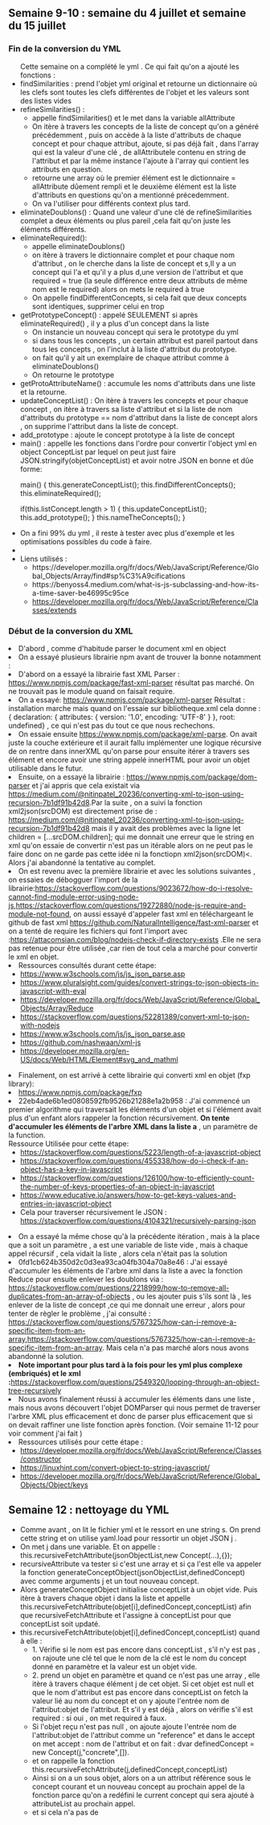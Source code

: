 ## Semaine 9-10 : semaine du 4 juillet et semaine du 15 juillet

### Fin de la conversion du YML 

<ul>Cette semaine on a complété le yml . Ce qui fait qu'on a ajouté les fonctions : 
	<li>findSimilarities : prend l'objet yml original et retourne un dictionnaire où les clefs sont toutes les clefs différentes de l'objet et les valeurs sont des listes vides</li>
	<li>refineSimilarities() : 
		<ul>
			<li>appelle findSimilarities() et le met dans la variable allAttribute</li>
			<li>On itère à travers les concepts de la liste de concept qu'on a généré précédemment , puis on accède à la liste d'attributs de chaque concept et pour chaque attribut, ajoute, si pas déjà fait , dans l'array  qui est la valeur d'une clé , de allAttributele contenu en string de l'attribut et par la même instance l'ajoute à l'array qui contient les attributs en question.</li>
			<li>retourne une array où le premier élément est le dictionnaire  = allAttribute dûement rempli et le deuxième élément est la liste d'attributs en questions qu'on a mentionné précedemment.</li>
			<li>On va l'utiliser pour différents context plus tard.</li>
		</ul>
	</li>
	<li>eliminateDoublons() : Quand une valeur d'une clé de refineSimilarities complet a deux éléments ou plus pareil ,cela fait qu'on juste les éléments différents. </li>
	<li>eliminateRequired(): 
		<ul>
			<li>appelle eliminateDoublons()</li>
			<li>on itère à travers le dictionnaire complet et pour chaque nom d'attribut , on le cherche dans la liste de concept et s,Il y a un concept qui l'a et qu'il y a plus d,une version de l'attribut et que required = true (la seule différence entre deux attributs de même nom est le required) alors on mets le required à true </li>
			<li>On appelle findDifferentConcepts, si cela fait que deux concepts sont identiques, supprimer celui en trop</li>
		</ul>
	</li>
	<li>getPrototypeConcept() : appelé SEULEMENT si après eliminateRequired() , il y a plus d'un concept dans la liste
		<ul>
			<li>On instancie un nouveau concept qui sera le prototype du yml</li>
			<li>si dans tous les concepts , un certain attribut est pareil partout dans tous les concepts , on l'inclut à la liste d'attribut du prototype.</li>
			<li>on fait qu'il y ait un exemplaire de chaque attribut comme à eliminateDoublons()</li>
			<li>On retourne le prototype </li>
		</ul>
	</li>
	<li>getProtoAttributeName() : accumule les noms d'attributs dans une liste et la retourne.</li>
	<li>updateConceptList() : On itère à travers les concepts et pour chaque concept , on itère à travers sa liste d'attribut et si la liste de nom d'attributs du prototype == nom d'attribut dans la liste de concept alors , on supprime l'attribut dans la liste de concept.
	</li>
	<li>add_prototype : ajoute le concept prototype à la liste de concept</li>
	<li>main() : appelle les fonctions dans l'ordre pour convertir l'object yml en object ConceptList par lequel on peut just faire JSON.stringify(objetConceptList) et avoir notre JSON en bonne et dûe forme: 
<p>
	main()
{
this.generateConceptList();
this.findDifferentConcepts();
this.eliminateRequired();


if(this.listConcept.length > 1)
{
    this.updateConceptList();
    this.add_prototype(); 
}
this.nameTheConcepts();
}
</p>
	</li>
	<li>On a fini 99% du yml , il reste à tester avec plus d'exemple et  les optimisations possibles du code à faire.<li>
	<li>Liens utilisés : 
		<ul>
			<li><a href = "https://developer.mozilla.org/fr/docs/Web/JavaScript/Reference/Global_Objects/Array/find#sp%C3%A9cifications"></a>https://developer.mozilla.org/fr/docs/Web/JavaScript/Reference/Global_Objects/Array/find#sp%C3%A9cifications</li>
			<li><a href="https://benyoss4.medium.com/what-is-js-subclassing-and-how-its-a-time-saver-be46995c95ce"></a>https://benyoss4.medium.com/what-is-js-subclassing-and-how-its-a-time-saver-be46995c95ce</li>
			<li><a href ="https://developer.mozilla.org/fr/docs/Web/JavaScript/Reference/Classes/extends">https://developer.mozilla.org/fr/docs/Web/JavaScript/Reference/Classes/extends</a></li>
		</ul>
	</li>
</ul>

### Début de la conversion du XML 

<li>D'abord , comme d'habitude parser le document xml en object </li>
<li> On a essayé plusieurs librairie npm avant de trouver la bonne notamment : 
	<li>D'abord on a essayé la librairie fast XML Parser : <a href="https://www.npmjs.com/package/fast-xml-parser">https://www.npmjs.com/package/fast-xml-parser</a> résultat pas marché. On ne trouvait pas le module quand on faisait require.
<li>On a essayé: <a href="https://www.npmjs.com/package/xml-parser">https://www.npmjs.com/package/xml-parser</a> Résultat : installation marche mais quand on l'essaie sur bibliotheque.xml cela donne : {
  declaration: { attributes: { version: '1.0', encoding: 'UTF-8' } },
  root: undefined} , ce qui n'est pas du tout ce que nous rechechons.</li>

<li>On essaie ensuite <a href="https://www.npmjs.com/package/xml-parse">https://www.npmjs.com/package/xml-parse</a>. On avait juste la couche extérieure et il aurait fallu implémenter une logique récursive de on rentre dans innerXML qu'on parse pour ensuite itérer à travers ses élément et encore avoir une string appelé innerHTML pour avoir un objet utilisable dans le futur. </li>

<li>Ensuite, on a essayé la librairie : <a href="https://www.npmjs.com/package/dom-parser">https://www.npmjs.com/package/dom-parser</a> 
et j'ai appris que cela existait via <a href="https://medium.com/@nitinpatel_20236/converting-xml-to-json-using-recursion-7b1df91b42d8">https://medium.com/@nitinpatel_20236/converting-xml-to-json-using-recursion-7b1df91b42d8</a>.Par la suite , on a suivi la fonction xml2json(srcDOM) est directement prise de : <a href="https://medium.com/@nitinpatel_20236/converting-xml-to-json-using-recursion-7b1df91b42d8">https://medium.com/@nitinpatel_20236/converting-xml-to-json-using-recursion-7b1df91b42d8</a> mais il y avait des problèmes avec la ligne let children = [...srcDOM.children]; qui me donnait une erreur que le string en xml qu'on essaie de convertir n'est pas un itérable alors on ne peut pas le faire donc on ne garde pas cette idée ni la fonctiopn xml2json(srcDOM)<. Alors j'ai abandonné la tentative au complet. </li>

<li>On est revenu avec la première librairie et avec les solutions suivantes , on essaies de débogguer l'import de la librairie:<a href="https://stackoverflow.com/questions/9023672/how-do-i-resolve-cannot-find-module-error-using-node-js">https://stackoverflow.com/questions/9023672/how-do-i-resolve-cannot-find-module-error-using-node-js</a>,<a href="https://stackoverflow.com/questions/19272880/node-js-require-and-module-not-found">https://stackoverflow.com/questions/19272880/node-js-require-and-module-not-found</a>, on aussi essayé d'appeler fast xml en téléchargeant le github de fast xml <a href="https://github.com/NaturalIntelligence/fast-xml-parser">https://github.com/NaturalIntelligence/fast-xml-parser</a> et on a tenté de require les fichiers qui font l'import avec :<a href="https://attacomsian.com/blog/nodejs-check-if-directory-exists">https://attacomsian.com/blog/nodejs-check-if-directory-exists</a> .Elle ne sera pas retenue pour être utilisée ,car rien de tout cela a marché pour convertir le xml en objet.</li>
<li>Ressources consultés durant cette étape: <br>
	<ul>
		<li><a href="https://www.w3schools.com/js/js_json_parse.asp">https://www.w3schools.com/js/js_json_parse.asp</a></li>
		<li><a href="https://www.pluralsight.com/guides/convert-strings-to-json-objects-in-javascript-with-eval">https://www.pluralsight.com/guides/convert-strings-to-json-objects-in-javascript-with-eval</a></li>
		<li><a href="https://developer.mozilla.org/fr/docs/Web/JavaScript/Reference/Global_Objects/Array/Reduce">https://developer.mozilla.org/fr/docs/Web/JavaScript/Reference/Global_Objects/Array/Reduce</a></li>
		<li><a href="https://stackoverflow.com/questions/52281389/convert-xml-to-json-with-nodejs">https://stackoverflow.com/questions/52281389/convert-xml-to-json-with-nodejs</a></li> 
		<li><a href="https://www.w3schools.com/js/js_json_parse.asp">https://www.w3schools.com/js/js_json_parse.asp</a></li>
		<li><a href="https://github.com/nashwaan/xml-js">https://github.com/nashwaan/xml-js</a> </li>
		<li><a href="https://developer.mozilla.org/en-US/docs/Web/HTML/Element#svg_and_mathml">https://developer.mozilla.org/en-US/docs/Web/HTML/Element#svg_and_mathml</a></li>
	</ul>
</li>

<li>Finalement, on est arrivé à cette librairie qui converti xml en objet (fxp library):<li><a href="https://www.npmjs.com/package/fxp">https://www.npmjs.com/package/fxp</a></li>
<li> 22eb4ade6b1ed0808592fb9526b21288e1a2b958 : J'ai commencé un premier algorithme qui traversait les éléments d'un objet et si l'élément avait plus d'un enfant alors rappeler la fonction récursivement. <b>On tente d'accumuler les éléments de l'arbre XML dans la liste a</b> , un paramètre de la function. <br>
Ressource Utilisée pour cette étape: 
<ul>
	<li><a href="https://stackoverflow.com/questions/5223/length-of-a-javascript-object">https://stackoverflow.com/questions/5223/length-of-a-javascript-object</a></li>
	<li><a href="https://stackoverflow.com/questions/455338/how-do-i-check-if-an-object-has-a-key-in-javascript">https://stackoverflow.com/questions/455338/how-do-i-check-if-an-object-has-a-key-in-javascript</a> </li>
	<li><a href = "https://stackoverflow.com/questions/126100/how-to-efficiently-count-the-number-of-keys-properties-of-an-object-in-javascript">https://stackoverflow.com/questions/126100/how-to-efficiently-count-the-number-of-keys-properties-of-an-object-in-javascript</a></li>
	<li><a href="https://www.educative.io/answers/how-to-get-keys-values-and-entries-in-javascript-object">https://www.educative.io/answers/how-to-get-keys-values-and-entries-in-javascript-object</a></li>
	<li>Cela pour traverser récursivement le JSON : <a href="https://stackoverflow.com/questions/4104321/recursively-parsing-json">https://stackoverflow.com/questions/4104321/recursively-parsing-json</a></li>
	
</ul>
</li>
<li>
	On a essayé la même chose qu'à la précédente itération , mais à la place que a soit un paramètre , a est une variable de liste vide , mais à chaque appel récursif , cela vidait la liste , alors cela n'était pas la solution 
</li>
<li>
	0fd1cb624b350d2c0d3ea93ca04fb304a70a8e46 : J'ai essayé d'accumuler les éléments de l'arbre xml dans la liste a avec la fonction <it>Reduce</it> pour ensuite enlever les doublons via : <a href="https://stackoverflow.com/questions/2218999/how-to-remove-all-duplicates-from-an-array-of-objects">https://stackoverflow.com/questions/2218999/how-to-remove-all-duplicates-from-an-array-of-objects</a> , ou les ajouter puis s'ils sont là , les enlever de la liste de concept ,ce qui me donnait une erreur , alors pour tenter de règler le problème , j'ai consulté  : <a href="https://stackoverflow.com/questions/5767325/how-can-i-remove-a-specific-item-from-an-array">https://stackoverflow.com/questions/5767325/how-can-i-remove-a-specific-item-from-an-array</a>,<a href="https://developer.mozilla.org/fr/docs/Web/JavaScript/Reference/Global_Objects/Array/splice">https://stackoverflow.com/questions/5767325/how-can-i-remove-a-specific-item-from-an-array</a>. Mais cela n'a pas marché alors nous avons abandonné la solution.

<li><b>Note important pour plus tard à la fois pour les yml plus complexe (embriqués) et le xml :</b><a href="https://stackoverflow.com/questions/2549320/looping-through-an-object-tree-recursively">https://stackoverflow.com/questions/2549320/looping-through-an-object-tree-recursively</a></li>

<li>Nous avons finalement réussi à accumuler les éléments dans une liste , mais nous avons découvert l'objet DOMParser qui nous permet de traverser l'arbre XML plus efficacement et donc de parser plus efficacement que si on devait raffiner une liste fonction après fonction. (Voir semaine 11-12 pour voir comment j'ai fait ) </li>
<li>
	Ressources utilisés pour cette étape : 
	<ul>
		<li><a href = "https://developer.mozilla.org/fr/docs/Web/JavaScript/Reference/Classes/constructor">https://developer.mozilla.org/fr/docs/Web/JavaScript/Reference/Classes/constructor</a></li>
		<li><a href = "https://linuxhint.com/convert-object-to-string-javascript/">https://linuxhint.com/convert-object-to-string-javascript/</a></li>
		<li><a href = "https://developer.mozilla.org/fr/docs/Web/JavaScript/Reference/Global_Objects/Object/keys"> https://developer.mozilla.org/fr/docs/Web/JavaScript/Reference/Global_Objects/Object/keys</a></li>
	</ul>
</li>


## Semaine 12 : nettoyage du YML

<ul>
	<li>Comme avant , on lit le fichier yml et le ressort en une string s. On prend cette string et on utilise yaml.load pour ressortir un objet JSON j .</li>
	<li>On met j dans une variable. Et on appelle :  this.recursiveFetchAttribute(jsonObjectList,new Concept(...),{});</li>
	<li>recursiveAttribute va tester si c'est une array et si ça l'est elle va appeler la fonction generateConceptObject(jsonObjectList,definedConcept) avec comme arguments j et un tout nouveau concept. </li>
	<li>Alors generateConceptObject initialise conceptList à un objet vide. Puis itère à travers chaque objet i dans la liste et appelle this.recursiveFetchAttribute(objet[i],definedConcept,conceptList) afin que recursiveFetchAttribute  et l'assigne à conceptList pour que conceptList soit updaté.</li>
	<li>this.recursiveFetchAttribute(objet[i],definedConcept,conceptList) quand à elle : 
		<ul>
			<li>1. Vérifie si le nom est pas encore dans conceptList , s'il n'y est pas , on rajoute une clé tel que le nom de la clé est le nom du concept donné en paramètre et la valeur est un objet vide.</li>
			<li>2. prend un objet en paramètre et quand ce n'est pas une array , elle itère à travers chaque élément j de cet objet. Si cet objet est null et que le nom d'attribut est pas encore dans conceptList on fetch la valeur lié au nom du concept et on y ajoute l'entrée nom de l'attribut:objet de l'attribut. Et s'il y est déjà , alors on vérifie s'il est required : si oui , on met required à faux.</li>
			<li>Si l'objet reçu n'est pas null , on ajoute ajoute l'entrée nom de l'attribut:objet de l'attribut comme un "reference" et dans le accept on met accept : nom de l'attribut et on fait : dvar definedConcept = new Concept(j,"concrete",[]).</li>
			<li>et on rappelle la fonction this.recursiveFetchAttribute(j,definedConcept,conceptList) </li>
			<li>Ainsi si on a un sous objet, alors on a un attribut référence sous le concept courant et un nouveau concept au prochain appel de la fonction parce qu'on a redéfini le current concept qui sera ajouté à attributeList au prochain appel. </li>
			<li>et si cela n'a pas de </li>
		</ul>
	</li>
</ul>
